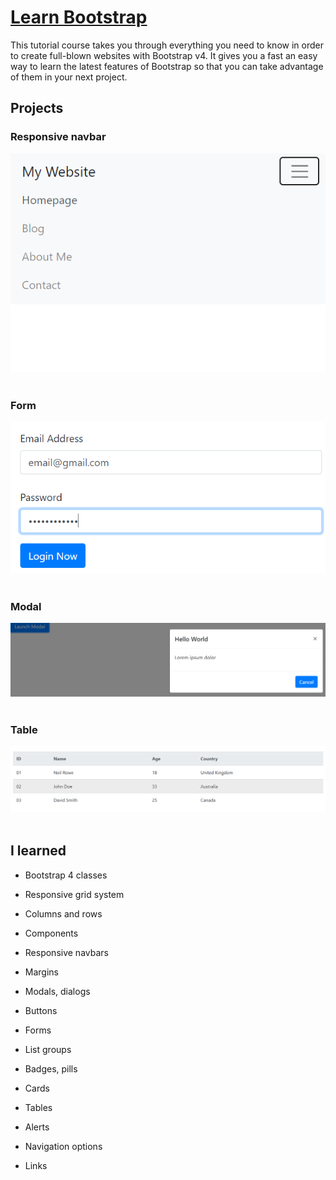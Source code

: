 # [Learn Bootstrap](https://scrimba.com/learn/bootstrap4)
 
This tutorial course takes you through everything you need to know in order to create full-blown websites with Bootstrap v4.
It gives you a fast an easy way to learn the latest features of Bootstrap so that you can take advantage of them in your next project.

## Projects

### Responsive navbar
![Responsive navbar](README-Images/responsive-bar.png)
<br>
<br>

### Form
![Form](README-Images/form.png)
<br>
<br>

### Modal
![Modal](README-Images/modal.png)
<br>
<br>

### Table
![Table](README-Images/table.png)
<br>
<br>

## I learned

- Bootstrap 4 classes

- Responsive grid system

- Columns and rows

- Components

- Responsive navbars
 
- Margins

- Modals, dialogs

- Buttons

- Forms

- List groups

- Badges, pills

- Cards

- Tables

- Alerts

- Navigation options

- Links